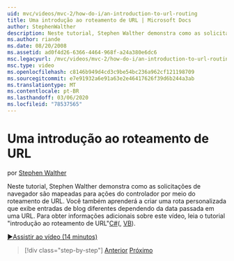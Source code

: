 ```yaml
---
uid: mvc/videos/mvc-2/how-do-i/an-introduction-to-url-routing
title: Uma introdução ao roteamento de URL | Microsoft Docs
author: StephenWalther
description: Neste tutorial, Stephen Walther demonstra como as solicitações de navegador são mapeadas para ações do controlador por meio do roteamento de URL. Você também aprenderá a criar um cust...
ms.author: riande
ms.date: 08/20/2008
ms.assetid: ad0f4d26-6366-4464-968f-a24a380e6dc6
msc.legacyurl: /mvc/videos/mvc-2/how-do-i/an-introduction-to-url-routing
msc.type: video
ms.openlocfilehash: c8146b949d4cd3c9be54bc236a962cf121198709
ms.sourcegitcommit: e7e91932a6e91a63e2e46417626f39d6b244a3ab
ms.translationtype: MT
ms.contentlocale: pt-BR
ms.lasthandoff: 03/06/2020
ms.locfileid: "78537565"
---
```

# <a name="an-introduction-to-url-routing"></a>Uma introdução ao roteamento de URL

por [Stephen Walther](https://github.com/StephenWalther)

Neste tutorial, Stephen Walther demonstra como as solicitações de navegador são mapeadas para ações do controlador por meio do roteamento de URL. Você também aprenderá a criar uma rota personalizada que exibe entradas de blog diferentes dependendo da data passada em uma URL. Para obter informações adicionais sobre este vídeo, leia o tutorial "introdução ao roteamento de URL"[C#](../../../overview/older-versions-1/controllers-and-routing/asp-net-mvc-routing-overview-cs.md)(, [VB](../../../overview/older-versions-1/controllers-and-routing/asp-net-mvc-routing-overview-vb.md)).

[&#9654;Assistir ao vídeo (14 minutos)](https://channel9.msdn.com/Blogs/ASP-NET-Site-Videos/an-introduction-to-url-routing)

> [!div class="step-by-step"]
> [Anterior](understanding-views-view-data-and-html-helpers.md)
> [Próximo](preventing-javascript-injection-attacks.md)
